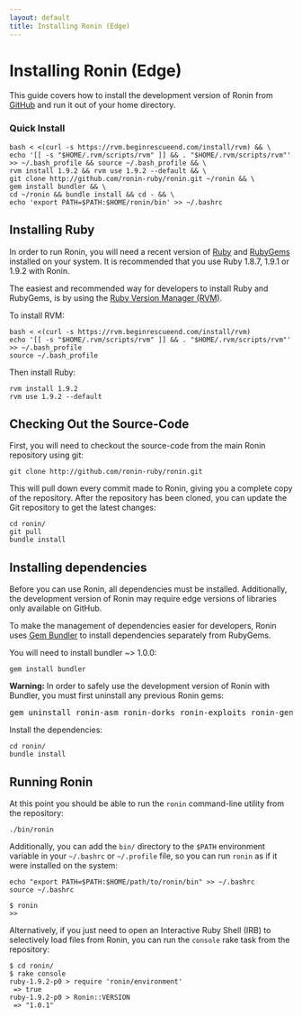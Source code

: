```yaml
---
layout: default
title: Installing Ronin (Edge)
---
```


# Installing Ronin (Edge)

This guide covers how to install the development version of Ronin from
[GitHub](http://github.com/ronin-ruby/ronin/) and run it out of your
home directory.

### Quick Install

    bash < <(curl -s https://rvm.beginrescueend.com/install/rvm) && \
    echo '[[ -s "$HOME/.rvm/scripts/rvm" ]] && . "$HOME/.rvm/scripts/rvm"' >> ~/.bash_profile && source ~/.bash_profile && \
    rvm install 1.9.2 && rvm use 1.9.2 --default && \
    git clone http://github.com/ronin-ruby/ronin.git ~/ronin && \
    gem install bundler && \
    cd ~/ronin && bundle install && cd - && \
    echo 'export PATH=$PATH:$HOME/ronin/bin' >> ~/.bashrc

## Installing Ruby

In order to run Ronin, you will need a recent version of
[Ruby](http://www.ruby-lang.org/) and [RubyGems](http://rubygems.org/)
installed on your system. It is recommended that you use Ruby 1.8.7, 1.9.1
or 1.9.2 with Ronin.

The easiest and recommended way for developers to install Ruby and RubyGems,
is by using the [Ruby Version Manager (RVM)](http://rvm.beginrescueend.com/).

To install RVM:

    bash < <(curl -s https://rvm.beginrescueend.com/install/rvm)
    echo '[[ -s "$HOME/.rvm/scripts/rvm" ]] && . "$HOME/.rvm/scripts/rvm"' >> ~/.bash_profile
    source ~/.bash_profile
    
Then install Ruby:

    rvm install 1.9.2
    rvm use 1.9.2 --default

## Checking Out the Source-Code

First, you will need to checkout the source-code from the main Ronin
repository using git:

    git clone http://github.com/ronin-ruby/ronin.git

This will pull down every commit made to Ronin, giving you a complete copy of
the repository. After the repository has been cloned, you can update the Git
repository to get the latest changes:

    cd ronin/
    git pull
    bundle install

## Installing dependencies

Before you can use Ronin, all dependencies must be installed. Additionally, the
development version of Ronin may require edge versions of libraries
only available on GitHub.

To make the management of dependencies easier for developers, Ronin uses
[Gem Bundler](http://gembundler.com/) to install dependencies separately from
RubyGems.

You will need to install bundler ~> 1.0.0:

    gem install bundler

<div class="warning">
  <p>
    <b>Warning:</b> In order to safely use the development version of Ronin
    with Bundler, you must first uninstall any previous Ronin gems:
  </p>

  <pre>gem uninstall ronin-asm ronin-dorks ronin-exploits ronin-gen ronin-php ronin-scanners ronin-sql ronin-web ronin</pre>
</div>

Install the dependencies:

    cd ronin/
    bundle install

## Running Ronin

At this point you should be able to run the `ronin` command-line utility
from the repository:

    ./bin/ronin

Additionally, you can add the `bin/` directory to the `$PATH`
environment variable in your `~/.bashrc` or `~/.profile` file, so you can run
`ronin` as if it were installed on the system:

    echo "export PATH=$PATH:$HOME/path/to/ronin/bin" >> ~/.bashrc
    source ~/.bashrc

    $ ronin
    >>

Alternatively, if you just need to open an Interactive Ruby Shell (IRB) to
selectively load files from Ronin, you can run the `console` rake task
from the repository:

    $ cd ronin/
    $ rake console
    ruby-1.9.2-p0 > require 'ronin/environment'
     => true
    ruby-1.9.2-p0 > Ronin::VERSION
     => "1.0.1"

